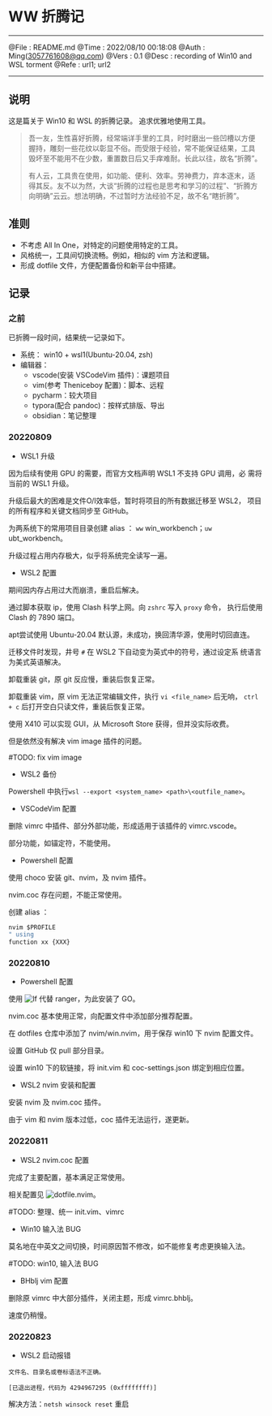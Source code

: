 # WW 折腾记

--------

@File : README.md
@Time : 2022/08/10 00:18:08
@Auth : Ming(<3057761608@qq.com>)
@Vers : 0.1
@Desc : recording of Win10 and WSL torment
@Refe : url1; url2

--------

## 说明

这是篇关于 Win10 和 WSL 的折腾记录。
追求优雅地使用工具。

> 吾一友，生性喜好折腾，经常端详手里的工具，时时磨出一些凹槽以方便
> 握持，雕刻一些花纹以彰显不俗。而受限于经验，常不能保证结果，工具
> 毁坏至不能用不在少数，重置数日后又手痒难耐。长此以往，故名“折腾”。
>
> 有人云，工具贵在使用，如功能、便利、效率。劳神费力，弃本逐末，适
> 得其反。友不以为然，大谈“折腾的过程也是思考和学习的过程”、“折腾方
> 向明确”云云。想法明确，不过暂时方法经验不足，故不名“瞎折腾”。

## 准则

- 不考虑 All In One，对特定的问题使用特定的工具。
- 风格统一，工具间切换流畅。例如，相似的 vim 方法和逻辑。
- 形成 dotfile 文件，方便配置备份和新平台中搭建。

## 记录

### 之前

已折腾一段时间，结果统一记录如下。

- 系统： win10 + wsl1(Ubuntu-20.04, zsh)
- 编辑器：
  - vscode(安装 VSCodeVim 插件)：课题项目
  - vim(参考 Theniceboy 配置)：脚本、远程
  - pycharm：较大项目
  - typora(配合 pandoc)：按样式排版、导出
  - obsidian：笔记整理

### 20220809

- WSL1 升级

因为后续有使用 GPU 的需要，而官方文档声明 WSL1 不支持 GPU 调用，必
需将当前的 WSL1 升级。

升级后最大的困难是文件O/I效率低，暂时将项目的所有数据迁移至 WSL2，
项目的所有程序和关键文档同步至 GitHub。

为两系统下的常用项目目录创建 alias ： `ww` win_workbench；`uw`
ubt_workbench。

升级过程占用内存极大，似乎将系统完全读写一遍。

- WSL2 配置

期间因内存占用过大而崩溃，重启后解决。

通过脚本获取 ip，使用 Clash 科学上网。向 `zshrc` 写入 `proxy` 命令，
执行后使用 Clash 的 7890 端口。

apt尝试使用 Ubuntu-20.04 默认源，未成功，换回清华源，使用时切回直连。

迁移文件时发现，井号 `#` 在 WSL2 下自动变为英式中的符号，通过设定系
统语言为美式英语解决。

卸载重装 git，原 git 反应慢，重装后恢复正常。

卸载重装 vim，原 vim 无法正常编辑文件，执行 `vi <file_name>` 后无响，
`ctrl + c` 后打开空白只读文件，重装后恢复正常。

使用 X410 可以实现 GUI，从 Microsoft Store 获得，但并没实际收费。

但是依然没有解决 vim image 插件的问题。

 #TODO: fix vim image

- WSL2 备份

Powershell 中执行`wsl --export <system_name> <path>\<outfile_name>`。

- VSCodeVim 配置

删除 vimrc 中插件、部分外部功能，形成适用于该插件的 vimrc.vscode。

部分功能，如锚定符，不能使用。

- Powershell 配置

使用 choco 安装 git、nvim，及 nvim 插件。

nvim.coc 存在问题，不能正常使用。

创建 alias ：

```bat
nvim $PROFILE
" using
function xx {XXX}
```

### 20220810

- Powershell 配置

使用 ![lf](https://github.com/gokcehan/lf) 代替 ranger，为此安装了 GO。

nvim.coc 基本使用正常，向配置文件中添加部分推荐配置。

在 dotfiles 仓库中添加了 nvim/win.nvim，用于保存 win10 下 nvim 配置文件。

设置 GitHub 仅 pull 部分目录。

设置 win10 下的软链接，将 init.vim 和 coc-settings.json 绑定到相应位置。

- WSL2 nvim 安装和配置

安装 nvim 及 nvim.coc 插件。

由于 vim 和 nvim 版本过低，coc 插件无法运行，遂更新。

### 20220811

- WSL2 nvim.coc 配置

完成了主要配置，基本满足正常使用。

相关配置见 ![dotfile.nvim](https://github.com/Mingzefei/dotfiles/tree/master/nvim)。

 #TODO: 整理、统一 init.vim、vimrc

- Win10 输入法 BUG

莫名地在中英文之间切换，时间原因暂不修改，如不能修复考虑更换输入法。

 #TODO: win10, 输入法 BUG

- BHblj vim 配置

删除原 vimrc 中大部分插件，关闭主题，形成 vimrc.bhblj。

速度仍稍慢。

### 20220823

- WSL2 启动报错

```
文件名、目录名或卷标语法不正确。

[已退出进程，代码为 4294967295 (0xffffffff)]
```

解决方法：`netsh winsock reset` 重启
